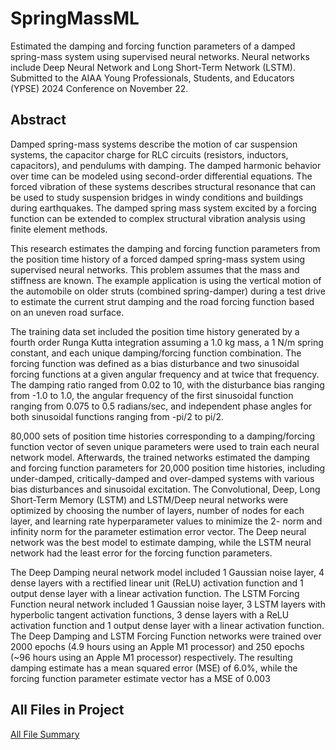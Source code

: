 # SpringMassML

Estimated the damping and forcing function parameters of a damped spring-mass system using supervised neural networks. Neural networks include Deep Neural Network and Long Short-Term Network (LSTM). Submitted to the AIAA Young Professionals, Students, and Educators (YPSE) 2024 Conference on November 22. 
## Abstract 
Damped spring-mass systems describe the motion of car suspension systems, the capacitor 
charge for RLC circuits (resistors, inductors, capacitors), and pendulums with damping. The 
damped harmonic behavior over time can be modeled using second-order differential equations.
The forced vibration of these systems describes structural resonance that can be used to study 
suspension bridges in windy conditions and buildings during earthquakes. The damped spring 
mass system excited by a forcing function can be extended to complex structural vibration 
analysis using finite element methods.

This research estimates the damping and forcing function parameters from the position time 
history of a forced damped spring-mass system using supervised neural networks. This problem
assumes that the mass and stiffness are known. The example application is using the vertical 
motion of the automobile on older struts (combined spring-damper) during a test drive to 
estimate the current strut damping and the road forcing function based on an uneven road 
surface.

The training data set included the position time history generated by a fourth order Runga Kutta 
integration assuming a 1.0 kg mass, a 1 N/m spring constant, and each unique damping/forcing 
function combination. The forcing function was defined as a bias disturbance and two sinusoidal
forcing functions at a given angular frequency and at twice that frequency. The damping ratio 
ranged from 0.02 to 10, with the disturbance bias ranging from -1.0 to 1.0, the angular 
frequency of the first sinusoidal function ranging from 0.075 to 0.5 radians/sec, and independent
phase angles for both sinusoidal functions ranging from -pi/2 to pi/2.

80,000 sets of position time histories corresponding to a damping/forcing function vector of 
seven unique parameters were used to train each neural network model. Afterwards, the trained
networks estimated the damping and forcing function parameters for 20,000 position time 
histories, including under-damped, critically-damped and over-damped systems with various 
bias disturbances and sinusoidal excitation. The Convolutional, Deep, Long Short-Term Memory
(LSTM) and LSTM/Deep neural networks were optimized by choosing the number of layers, 
number of nodes for each layer, and learning rate hyperparameter values to minimize the 2-
norm and infinity norm for the parameter estimation error vector. The Deep neural network was 
the best model to estimate damping, while the LSTM neural network had the least error for the 
forcing function parameters.

The Deep Damping neural network model included 1 Gaussian noise layer, 4 dense layers with 
a rectified linear unit (ReLU) activation function and 1 output dense layer with a linear activation 
function. The LSTM Forcing Function neural network included 1 Gaussian noise layer, 3 LSTM 
layers with hyperbolic tangent activation functions, 3 dense layers with a ReLU activation 
function and 1 output dense layer with a linear activation function. The Deep Damping and 
LSTM Forcing Function networks were trained over 2000 epochs (4.9 hours using an Apple M1 
processor) and 250 epochs (~96 hours using an Apple M1 processor) respectively. The resulting
damping estimate has a mean squared error (MSE) of 6.0%, while the forcing function 
parameter estimate vector has a MSE of 0.003
## All Files in Project
[All File Summary](https://zagar.us/tristan_summer/)
